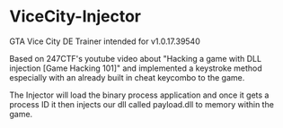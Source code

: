 # ViceCity-Injector

GTA Vice City DE Trainer intended for v1.0.17.39540

Based on 247CTF's youtube video about "Hacking a game with DLL injection [Game Hacking 101]" and implemented a keystroke method especially with an already built in cheat keycombo to the game.

The Injector will load the binary process application and once it gets a process ID it then injects our dll called payload.dll to memory within the game.
